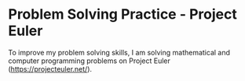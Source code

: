 # Problem Solving Practice - Project Euler

To improve my problem solving skills, I am solving mathematical and computer programming problems on Project Euler (https://projecteuler.net/).
